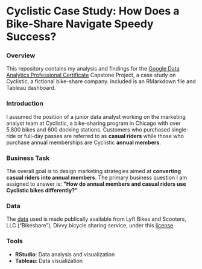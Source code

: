# Cyclistic Case Study: How Does a Bike-Share Navigate Speedy Success?

### Overview
This repository contains my analysis and findings for the [Google Data Analytics Professional Certificate](https://www.coursera.org/professional-certificates/google-data-analytics) Capstone Project, a case study on Cyclistic, a fictional bike-share company. 
Included is an RMarkdown file and Tableau dashboard.

### Introduction
 I assumed the position of a junior data analyst working on the marketing analyst team at Cyclistic, a bike-sharing program in Chicago with over 5,800 bikes and 600 docking stations. Customers who purchased single-ride or full-day passes are referred to as **casual riders** while those who purchase annual memberships are Cyclistic **annual members**.

### Business Task
The overall goal is to design marketing strategies aimed at **converting casual riders into annual members**. The primary business question I am assigned to answer is: **"How do annual members and casual riders use Cyclistic bikes differently?"**

### Data
The [data](https://divvy-tripdata.s3.amazonaws.com/index.html) used is made publically available from Lyft Bikes and Scooters, LLC (“Bikeshare”), Divvy bicycle sharing service, under this [license](https://divvybikes.com/data-license-agreement)

### Tools
- **RStudio**: Data analysis and visualization
- **Tableau**: Data visualization


